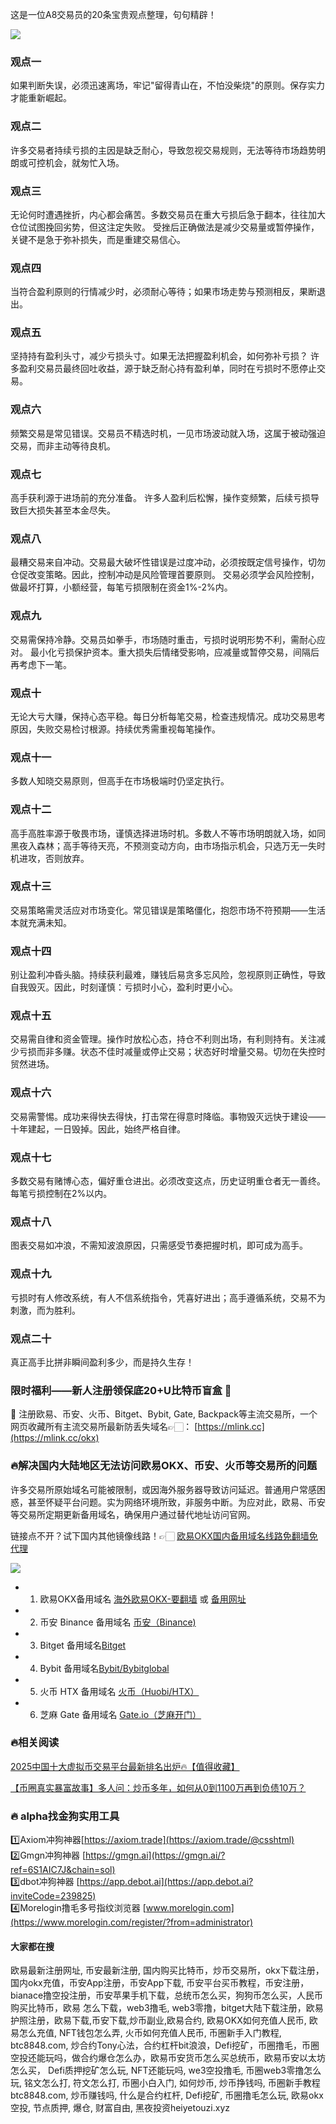 这是一位A8交易员的20条宝贵观点整理，句句精辟！

[![](https://307e939.webp.li/Snipaste_2025-04-14_16-09-45.png)](https://btc8848.com/top-10-exchanges)

### 观点一
如果判断失误，必须迅速离场，牢记"留得青山在，不怕没柴烧"的原则。保存实力才能重新崛起。

### 观点二
许多交易者持续亏损的主因是缺乏耐心，导致忽视交易规则，无法等待市场趋势明朗或可控机会，就匆忙入场。

### 观点三
无论何时遭遇挫折，内心都会痛苦。多数交易员在重大亏损后急于翻本，往往加大仓位试图挽回劣势，但这注定失败。
受挫后正确做法是减少交易量或暂停操作，关键不是急于弥补损失，而是重建交易信心。

### 观点四
当符合盈利原则的行情减少时，必须耐心等待；如果市场走势与预测相反，果断退出。

### 观点五
坚持持有盈利头寸，减少亏损头寸。如果无法把握盈利机会，如何弥补亏损？
许多盈利交易员最终回吐收益，源于缺乏耐心持有盈利单，同时在亏损时不愿停止交易。

### 观点六
频繁交易是常见错误。交易员不精选时机，一见市场波动就入场，这属于被动强迫交易，而非主动等待良机。

### 观点七
高手获利源于进场前的充分准备。
许多人盈利后松懈，操作变频繁，后续亏损导致巨大损失甚至本金尽失。

### 观点八
最糟交易来自冲动。交易最大破坏性错误是过度冲动，必须按既定信号操作，切勿仓促改变策略。因此，控制冲动是风险管理首要原则。
交易必须学会风险控制，做最坏打算，小额经营，每笔亏损限制在资金1%-2%内。

### 观点九
交易需保持冷静。交易员如拳手，市场随时重击，亏损时说明形势不利，需耐心应对。
最小化亏损保护资本。重大损失后情绪受影响，应减量或暂停交易，间隔后再考虑下一笔。

### 观点十
无论大亏大赚，保持心态平稳。每日分析每笔交易，检查违规情况。成功交易思考原因，失败交易检讨根源。持续优秀需重视每笔操作。

### 观点十一
多数人知晓交易原则，但高手在市场极端时仍坚定执行。

### 观点十二
高手高胜率源于敬畏市场，谨慎选择进场时机。多数人不等市场明朗就入场，如同黑夜入森林；高手等待天亮，不预测变动方向，由市场指示机会，只选万无一失时机进攻，否则放弃。

### 观点十三
交易策略需灵活应对市场变化。常见错误是策略僵化，抱怨市场不符预期——生活本就充满未知。

### 观点十四
别让盈利冲昏头脑。持续获利最难，赚钱后易贪多忘风险，忽视原则正确性，导致自我毁灭。因此，时刻谨慎：亏损时小心，盈利时更小心。

### 观点十五
交易需自律和资金管理。操作时放松心态，持仓不利则出场，有利则持有。关注减少亏损而非多赚。状态不佳时减量或停止交易；状态好时增量交易。切勿在失控时贸然进场。

### 观点十六
交易需警惕。成功来得快去得快，打击常在得意时降临。事物毁灭远快于建设——十年建起，一日毁掉。因此，始终严格自律。

### 观点十七
多数交易有赌博心态，偏好重仓进出。必须改变这点，历史证明重仓者无一善终。每笔亏损控制在2%以内。

### 观点十八
图表交易如冲浪，不需知波浪原因，只需感受节奏把握时机，即可成为高手。

### 观点十九
亏损时有人修改系统，有人不信系统指令，凭喜好进出；高手遵循系统，交易不为刺激，而为胜利。

### 观点二十
真正高手比拼非瞬间盈利多少，而是持久生存！

### 限时福利——新人注册领保底20+U比特币盲盒 🎁
🎁 注册欧易、币安、火币、Bitget、Bybit, Gate, Backpack等主流交易所，一个网页收藏所有主流交易所最新防丢失域名👉🏻： [https://mlink.cc](https://mlink.cc/okx)

### 🔥解决国内大陆地区无法访问欧易OKX、币安、火币等交易所的问题
许多交易所原始域名可能被限制，或因海外服务器导致访问延迟。普通用户常感困惑，甚至怀疑平台问题。实为网络环境所致，非服务中断。为应对此，欧易、币安等交易所定期更新备用域名，确保用户通过替代地址访问官网。

链接点不开？试下国内其他镜像线路！👉🏻 [欧易OKX国内备用域名线路免翻墙免代理](https://vlink.cc/okxcn)

[![](https://307e939.webp.li/20250812124552161.png)](https://vlink.cc/okxcn)

- 1. 欧易OKX备用域名 [海外欧易OKX-要翻墙](https://www.okx.com/join/74873351) 或 [备用网址](https://www.oucnyi.net/zh-hans/join/74873351) 
- 2. 币安 Binance 备用域名 [币安（Binance)](https://accounts.binance.com/zh-CN/register?ref=36457687)
- 3. Bitget 备用域名[Bitget](https://www.bitget.com/zh-CN/referral/register?from=referral&clacCode=VRNEYUTR)
- 4. Bybit 备用域名[Bybit/Bybitglobal](https://www.bybitglobal.com/zh-MY/invite/?ref=VMKORMM)
- 5. 火币 HTX 备用域名 [火币（Huobi/HTX）](https://www.htx.com/invite/zh-cn/1f?invite_code=whf45223)
- 6. 芝麻 Gate 备用域名 [Gate.io（芝麻开门）](https://www.gate.io/zh/signup?ref_type=103&ref=A1ERAQ)

### 🔥相关阅读
[2025中国十大虚拟币交易平台最新排名出炉🔥【值得收藏】](https://btc8848.com/top-10-exchanges/)

[【币圈真实暴富故事】多人问：炒币多年，如何从0到1100万再到负债10万？](https://heiyetouzi.xyz/biquanstory001/)

### 🔥 alpha找金狗实用工具
1️⃣Axiom冲狗神器[https://axiom.trade](https://axiom.trade/@csshtml)  
2️⃣Gmgn冲狗神器 [https://gmgn.ai](https://gmgn.ai/?ref=6S1AIC7J&chain=sol)  
3️⃣dbot冲狗神器 [https://app.debot.ai](https://app.debot.ai?inviteCode=239825)  
4️⃣Morelogin撸毛多号指纹浏览器 [www.morelogin.com](https://www.morelogin.com/register/?from=administrator)  

#### 大家都在搜
欧易最新注册网址, 币安最新注册, 国内购买比特币，炒币交易所，okx下载注册，国内okx充值，币安App注册，币安App下载, 币安平台买币教程，币安注册，bianace撸空投注册，币安苹果手机下载，总统币怎么买，狗狗币怎么买，人民币购买比特币，欧易 怎么下载，web3撸毛, web3零撸，bitget大陆下载注册，欧易护照注册，欧易下载,币安下载,炒币副业,欧易合约, 欧易OKX如何充值人民币, 欧易怎么充值, NFT钱包怎么弄, 火币如何充值人民币, 币圈新手入门教程, btc8848.com, 炒合约Tony心法，合约杠杆bit浪浪，Defi挖矿，币圈撸毛，币圈空投还能玩吗，做合约爆仓怎么办，欧易币安货币怎么买总统币，欧易币安以太坊怎么买， Defi质押挖矿怎么玩, NFT还能玩吗, we3空投撸毛, 币圈web3零撸怎么玩, 铭文怎么打, 符文怎么打, 币圈小白入门, 如何炒币, 炒币挣钱吗, 币圈新手教程btc8848.com, 炒币赚钱吗, 什么是合约杠杆, Defi挖矿, 币圈撸毛怎么玩, 欧易okx空投, 节点质押, 爆仓, 财富自由, 黑夜投资heiyetouzi.xyz
